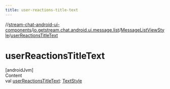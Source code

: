 ```yaml
---
title: user-reactions-title-text
---
```

//[stream-chat-android-ui-components](../../../index.md)/[io.getstream.chat.android.ui.message.list](../index.md)/[MessageListViewStyle](index.md)/[userReactionsTitleText](userReactionsTitleText.md)



# userReactionsTitleText  
[androidJvm]  
Content  
val [userReactionsTitleText](userReactionsTitleText.md): [TextStyle](../../io.getstream.chat.android.ui.common.style/TextStyle/index.md)  



